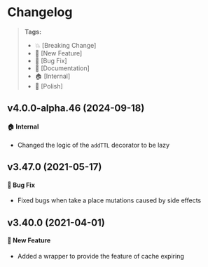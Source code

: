 Changelog
=========

> **Tags:**
> - :boom:       [Breaking Change]
> - :rocket:     [New Feature]
> - :bug:        [Bug Fix]
> - :memo:       [Documentation]
> - :house:      [Internal]
> - :nail_care:  [Polish]

## v4.0.0-alpha.46 (2024-09-18)

#### :house: Internal

* Changed the logic of the `addTTL` decorator to be lazy

## v3.47.0 (2021-05-17)

#### :bug: Bug Fix

* Fixed bugs when take a place mutations caused by side effects

## v3.40.0 (2021-04-01)

#### :rocket: New Feature

* Added a wrapper to provide the feature of cache expiring
